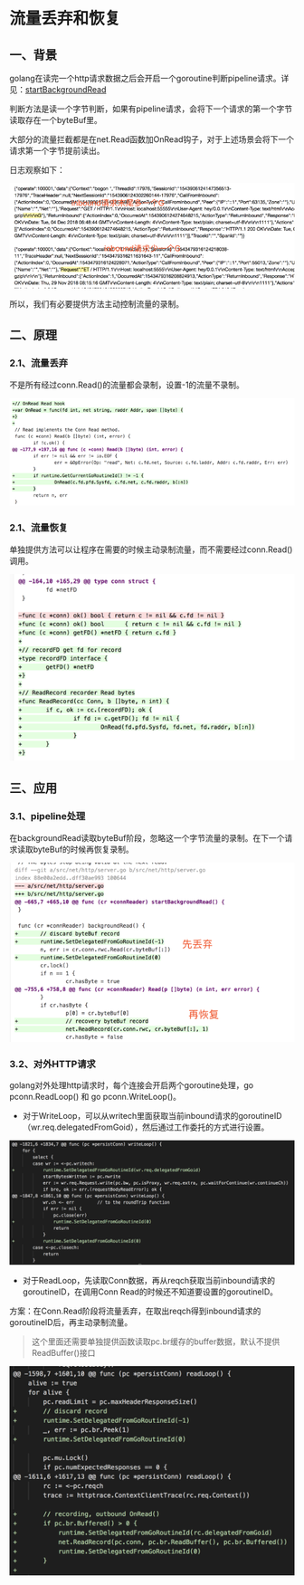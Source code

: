 # 流量丢弃和恢复

## 一、背景

golang在读完一个http请求数据之后会开启一个goroutine判断pipeline请求。详见：[startBackgroundRead](https://github.com/golang/go/blob/release-branch.go1.10/src/net/http/server.go#L653)

判断方法是读一个字节判断，如果有pipeline请求，会将下一个请求的第一个字节读取存在一个byteBuf里。

大部分的流量拦截都是在net.Read函数加OnRead钩子，对于上述场景会将下一个请求第一个字节提前读出。

日志观察如下：

![recover_2](../images/recover_2.png)

所以，我们有必要提供方法主动控制流量的录制。

## 二、原理

### 2.1、流量丢弃

不是所有经过conn.Read()的流量都会录制，设置-1的流量不录制。

![recover_3](../images/recover_3.png)

### 2.1、流量恢复

单独提供方法可以让程序在需要的时候主动录制流量，而不需要经过conn.Read()调用。

![recover_4](../images/recover_4.png)

## 三、应用

### 3.1、pipeline处理

在backgroundRead读取byteBuf阶段，忽略这一个字节流量的录制。在下一个请求读取byteBuf的时候再恢复录制。

![recover_5](../images/recover_5.png)

### 3.2、对外HTTP请求

golang对外处理http请求时，每个连接会开启两个goroutine处理，go pconn.ReadLoop() 和 go pconn.WriteLoop()。

* 对于WriteLoop，可以从writech里面获取当前inbound请求的goroutineID（wr.req.delegatedFromGoid），然后通过工作委托的方式进行设置。

![recover_6](../images/recover_6.png)

* 对于ReadLoop，先读取Conn数据，再从reqch获取当前inbound请求的goroutineID，在调用Conn Read的时候还不知道要设置的goroutineID。

方案：在Conn.Read阶段将流量丢弃，在取出reqch得到inbound请求的goroutineID后，再主动录制流量。

> 这个里面还需要单独提供函数读取pc.br缓存的buffer数据，默认不提供ReadBuffer()接口

![recover_7](../images/recover_7.png)
